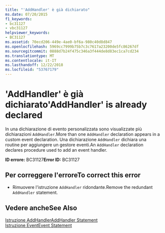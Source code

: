 ```yaml
---
title: "'AddHandler' è già dichiarato"
ms.date: 07/20/2015
f1_keywords:
- bc31127
- vbc31127
helpviewer_keywords:
- BC31127
ms.assetid: 70ecd206-449e-4ae0-bf6a-980c40d8d847
ms.openlocfilehash: 5969cc7999b75b7c3c7617a23200de5fc86267df
ms.sourcegitcommit: 0888d7b24f475c346a3f444de8d83ec1ca7cd234
ms.translationtype: MT
ms.contentlocale: it-IT
ms.lasthandoff: 12/22/2018
ms.locfileid: "53767179"
---
```

# <a name="addhandler-is-already-declared"></a><span data-ttu-id="9ca45-102">'AddHandler' è già dichiarato</span><span class="sxs-lookup"><span data-stu-id="9ca45-102">'AddHandler' is already declared</span></span>
<span data-ttu-id="9ca45-103">In una dichiarazione di evento personalizzata sono visualizzate più dichiarazioni `AddHandler`.</span><span class="sxs-lookup"><span data-stu-id="9ca45-103">More than one `AddHandler` declaration appears in a custom event declaration.</span></span> <span data-ttu-id="9ca45-104">Una dichiarazione `AddHandler` dichiara una routine per aggiungere un gestore eventi.</span><span class="sxs-lookup"><span data-stu-id="9ca45-104">An `AddHandler` declaration declares procedure used to add an event handler.</span></span>  
  
 <span data-ttu-id="9ca45-105">**ID errore:** BC31127</span><span class="sxs-lookup"><span data-stu-id="9ca45-105">**Error ID:** BC31127</span></span>  
  
## <a name="to-correct-this-error"></a><span data-ttu-id="9ca45-106">Per correggere l'errore</span><span class="sxs-lookup"><span data-stu-id="9ca45-106">To correct this error</span></span>  
  
-   <span data-ttu-id="9ca45-107">Rimuovere l'istruzione `AddHandler` ridondante.</span><span class="sxs-lookup"><span data-stu-id="9ca45-107">Remove the redundant `AddHandler` statement.</span></span>  
  
## <a name="see-also"></a><span data-ttu-id="9ca45-108">Vedere anche</span><span class="sxs-lookup"><span data-stu-id="9ca45-108">See Also</span></span>  
 [<span data-ttu-id="9ca45-109">Istruzione AddHandler</span><span class="sxs-lookup"><span data-stu-id="9ca45-109">AddHandler Statement</span></span>](../../visual-basic/language-reference/statements/addhandler-statement.md)  
 [<span data-ttu-id="9ca45-110">Istruzione Event</span><span class="sxs-lookup"><span data-stu-id="9ca45-110">Event Statement</span></span>](../../visual-basic/language-reference/statements/event-statement.md)
